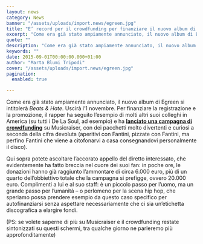 ```yaml
---
layout: news
category: News
banner: "/assets/uploads/import.news/egreen.jpg"
title: "E’ record per il crowdfunding per finanziare il nuovo album di Egreen"
excerpt: "Come era già stato ampiamente annunciato, il nuovo album di Egreen si intitolerà Beats & Hate. Uscirà l’1 novembre. Per finanziare la registrazione e la promozione, il rapper ha seguito l’esempio di molti altri suoi colleghi in America (su tutti i De La Soul, ad esempio) e ha lanciato una campagna di crowdfunding su Musicraiser, con [&hellip"
quote: ""
description: "Come era già stato ampiamente annunciato, il nuovo album di Egreen si intitolerà Beats & Hate. Uscirà l’1 novembre. Per finanziare la registrazione e la promozione, il rapper ha seguito l’esempio di molti altri suoi colleghi in America (su tutti i De La Soul, ad esempio) e ha lanciato una campagna di crowdfunding su Musicraiser, con [&hellip"
keywords: ""
date: 2015-09-01T00:00:00.000+01:00
author: "Marta Blumi Tripodi"
cover: "/assets/uploads/import.news/egreen.jpg"
pagination:
  enabled: true

---
```


Come era già stato ampiamente annunciato, il nuovo album di Egreen si intitolerà _Beats & Hate_. Uscirà l’1 novembre. Per finanziare la registrazione e la promozione, il rapper ha seguito l’esempio di molti altri suoi colleghi in America (su tutti i De La Soul, ad esempio) e ha [**lanciato una campagna di crowdfunding**](http://musicraiser.com/it/projects/4493 "http://musicraiser.com/it/projects/4493") su Musicraiser, con dei pacchetti molto divertenti e curiosi a seconda della cifra devoluta (aperitivi con Fantini, pizzate con Fantini, ma perfino Fantini che viene a citofonarvi a casa consegnandovi personalmente il disco).

Qui sopra potete ascoltare l’accorato appello del diretto interessato, che evidentemente ha fatto breccia nel cuore dei suoi fan: in poche ore, le donazioni hanno già raggiunto l’ammontare di circa 6.000 euro, più di un quarto dell’obbiettivo totale che la campagna si prefigge, ovvero 20.000 euro. Complimenti a lui e al suo staff: è un piccolo passo per l’uomo, ma un grande passo per l’umanità – o perlomeno per la scena hip hop, che speriamo possa prendere esempio da questo caso specifico per autofinanziarsi senza aspettare necessariamente che ci sia un’etichetta discografica a elargire fondi.

(PS: se volete saperne di più su Musicraiser e il crowdfunding restate sintonizzati su questi schermi, tra qualche giorno ne parleremo più approfonditamente)